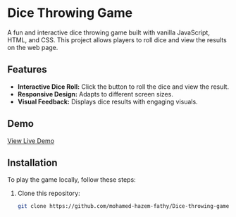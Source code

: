 # Dice Throwing Game

A fun and interactive dice throwing game built with vanilla JavaScript, HTML, and CSS. This project allows players to roll dice and view the results on the web page.

## Features

- **Interactive Dice Roll:** Click the button to roll the dice and view the result.
- **Responsive Design:** Adapts to different screen sizes.
- **Visual Feedback:** Displays dice results with engaging visuals.

## Demo

[View Live Demo](https://mohamed-hazem-fathy.github.io/Dice-throwing-game/)  

## Installation

To play the game locally, follow these steps:

1. Clone this repository:

   ```bash
   git clone https://github.com/mohamed-hazem-fathy/Dice-throwing-game.git
